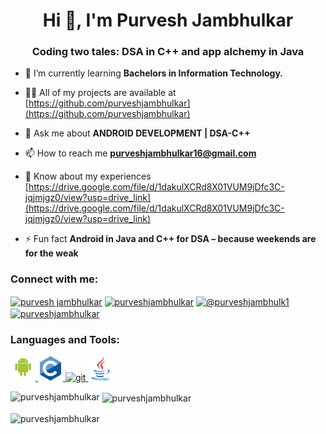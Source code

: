 <h1 align="center">Hi 👋, I'm Purvesh Jambhulkar</h1>
<h3 align="center">Coding two tales: DSA in C++ and app alchemy in Java</h3>

- 🌱 I’m currently learning **Bachelors in Information Technology.**

- 👨‍💻 All of my projects are available at [https://github.com/purveshjambhulkar](https://github.com/purveshjambhulkar)

- 💬 Ask me about **ANDROID DEVELOPMENT | DSA-C++**

- 📫 How to reach me **purveshjambhulkar16@gmail.com**

- 📄 Know about my experiences [https://drive.google.com/file/d/1dakulXCRd8X01VUM9jDfc3C-jqjmjgz0/view?usp=drive_link](https://drive.google.com/file/d/1dakulXCRd8X01VUM9jDfc3C-jqjmjgz0/view?usp=drive_link)

- ⚡ Fun fact **Android in Java and C++ for DSA – because weekends are for the weak**

<h3 align="left">Connect with me:</h3>
<p align="left">
<a href="https://www.linkedin.com/in/purvesh-jambhulkar-9b3412263/" target="blank"><img align="center" src="https://raw.githubusercontent.com/rahuldkjain/github-profile-readme-generator/master/src/images/icons/Social/linked-in-alt.svg" alt="purvesh jambhulkar" height="30" width="40" /></a>
<a href="https://instagram.com/purveshjambhulkar" target="blank"><img align="center" src="https://raw.githubusercontent.com/rahuldkjain/github-profile-readme-generator/master/src/images/icons/Social/instagram.svg" alt="purveshjambhulkar" height="30" width="40" /></a>
<a href="https://www.hackerrank.com/profile/purveshjambhulk1" target="blank"><img align="center" src="https://raw.githubusercontent.com/rahuldkjain/github-profile-readme-generator/master/src/images/icons/Social/hackerrank.svg" alt="@purveshjambhulk1" height="30" width="40" /></a>
<a href="https://www.leetcode.com/purveshjambhulkar" target="blank"><img align="center" src="https://raw.githubusercontent.com/rahuldkjain/github-profile-readme-generator/master/src/images/icons/Social/leet-code.svg" alt="purveshjambhulkar" height="30" width="40" /></a>
</p>

<h3 align="left">Languages and Tools:</h3>
<p align="left"> <a href="https://developer.android.com" target="_blank" rel="noreferrer"> <img src="https://raw.githubusercontent.com/devicons/devicon/master/icons/android/android-original-wordmark.svg" alt="android" width="40" height="40"/> </a> <a href="https://www.cprogramming.com/" target="_blank" rel="noreferrer"> <img src="https://raw.githubusercontent.com/devicons/devicon/master/icons/c/c-original.svg" alt="c" width="40" height="40"/> </a> <a href="https://git-scm.com/" target="_blank" rel="noreferrer"> <img src="https://www.vectorlogo.zone/logos/git-scm/git-scm-icon.svg" alt="git" width="40" height="40"/> </a> <a href="https://www.java.com" target="_blank" rel="noreferrer"> <img src="https://raw.githubusercontent.com/devicons/devicon/master/icons/java/java-original.svg" alt="java" width="40" height="40"/> </a> </p>

<p><img align="left" src="https://github-readme-stats.vercel.app/api/top-langs?username=purveshjambhulkar&show_icons=true&locale=en&layout=compact" alt="purveshjambhulkar" /></p>

<p>&nbsp;<img align="center" src="https://github-readme-stats.vercel.app/api?username=purveshjambhulkar&show_icons=true&locale=en" alt="purveshjambhulkar" /></p>

<p><img align="center" src="https://github-readme-streak-stats.herokuapp.com/?user=purveshjambhulkar&" alt="purveshjambhulkar" /></p>
